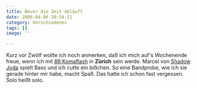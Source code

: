 ```yaml
---
title: Bevor die Zeit abläuft
date: 2006-04-06 20:54:11
category: Verschiedenes
tags: []
image: ''

---
```


Kurz vor Zwölf wollte ich noch anmerken, daß ich mich auf's Wochenende freue, wenn ich mit [88:Komaflash](http://www.88komaflash.com) in **Zürich** sein werde. Marcel von [Shadow Joda](http://www.shadowjoda.com) spielt Bass und ich cutte ein bißchen. So eine Bandprobe, wie ich sie gerade hinter mir habe, macht Spaß. Das hatte ich schon fast vergessen. Solo heißt solo.
